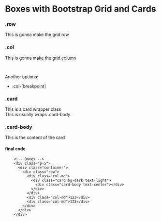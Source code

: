 # Boxes with Bootstrap Grid and Cards

### .row

This is gonna make the grid row

### .col

This is gonna make the grid column

<br>

Another options:<br>

- .col-\[breakpoint\]

### .card

This is a card wrapper class
<br>
This is usually wraps .card-body

### .card-body

This is the content of the card

#### final code

```
    <!-- Boxes -->
    <div class="p-5">
      <div class="container">
        <div class="row">
          <div class="col-md">
            <div class="card bg-dark text-light">
              <div class="card-body text-center"></div>
            </div>
          </div>
          <div class="col-md">123</div>
          <div class="col-md">123</div>
        </div>
      </div>
    </div>
```
